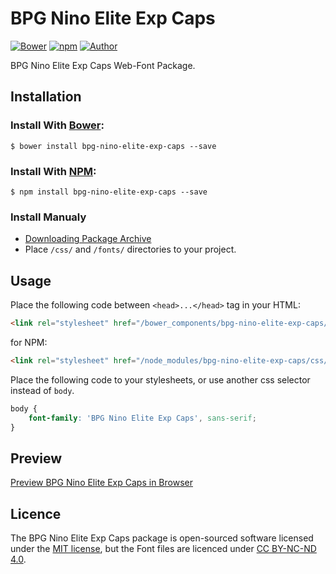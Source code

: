 # BPG Nino Elite Exp Caps

[![Bower](https://img.shields.io/bower/v/bpg-nino-elite-exp-caps.svg)](http://bower.io/search/?q=bpg-nino-elite-exp-caps)
[![npm](https://img.shields.io/npm/v/bpg-nino-elite-exp-caps.svg)](https://www.npmjs.com/package/bpg-nino-elite-exp-caps)
[![Author](https://img.shields.io/badge/Font_Author-Besarion_Gugushvili-blue.svg)](https://github.com/web-fonts/bpg-nino-elite-exp-caps)

BPG Nino Elite Exp Caps Web-Font Package.

## Installation

### Install With [Bower](http://bower.io):

```
$ bower install bpg-nino-elite-exp-caps --save
```

### Install With [NPM](https://www.npmjs.com):

```
$ npm install bpg-nino-elite-exp-caps --save
```

### Install Manualy

* [Downloading Package Archive](https://github.com/web-fonts/bpg-nino-elite-exp-caps/archive/master.zip)
* Place `/css/` and `/fonts/` directories to your project.

## Usage

Place the following code between `<head>...</head>` tag in your HTML:

```html
<link rel="stylesheet" href="/bower_components/bpg-nino-elite-exp-caps/css/bpg-nino-elite-exp-caps.css">
```

for NPM:

```html
<link rel="stylesheet" href="/node_modules/bpg-nino-elite-exp-caps/css/bpg-nino-elite-exp-caps.css">
```

Place the following code to your stylesheets, or use another css selector instead of `body`.

```css
body {
    font-family: 'BPG Nino Elite Exp Caps', sans-serif;
}
```

## Preview

[Preview BPG Nino Elite Exp Caps in Browser](http://web-fonts.ge/bpg-nino-elite-exp-caps)

## Licence

The BPG Nino Elite Exp Caps package is open-sourced software licensed under the [MIT license](http://opensource.org/licenses/MIT), but the Font files are licenced under [CC BY-NC-ND 4.0](http://creativecommons.org/licenses/by-nc-nd/4.0/).